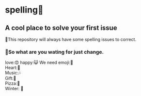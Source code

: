 # spelling💎
## A cool place to solve your first issue 
🎁This repository will always have some spelling issues to correct. 
### 🍕So what are you wating for just change.
love:😍
happy:😺
We need emoji:🙂\
Heart:💖\
Music:🎶\
Gift:🎁\
Pizza:🍕\
Winter: 🥶


